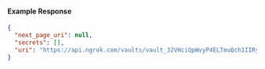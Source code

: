 <!-- Code generated for API Clients. DO NOT EDIT. -->

#### Example Response

```json
{
  "next_page_uri": null,
  "secrets": [],
  "uri": "https://api.ngrok.com/vaults/vault_32VHciQpWvyP4ELTmuQch1IIRyt/secrets"
}
```
